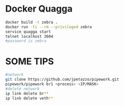 Docker Quagga
==================

```sh
docker build -t zebra .
docker run -ti --rm --privileged zebra
service quagga start
telnet localhost 2604
#password is zebra
```

SOME TIPS
==================

```sh
#network
git clone https://github.com/jpetazzo/pipework.git
pipework/pipework br1 <process> <IP/MASK>
#delete network
ip link delete br**
ip link delete veth**
```


